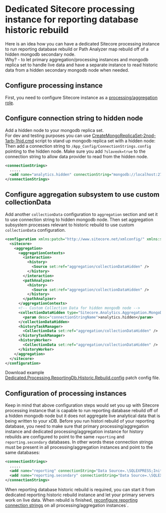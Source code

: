 # Dedicated Sitecore processing instance for reporting database historic rebuild

Here is an idea how you can have a dedicated Sitecore processing instance to run reporting database rebuild or Path Analyzer map rebuild off of a hidden mongodb secondary node.  
Why? - to let primary aggregation/processing instances and mongodb replica set to handle live data and have a separate instance to read historic data from a hidden secondary mongodb node when needed.

## Configure processing instance

First, you need to configure Sitecore instance as a [processing/aggregation role](https://doc.sitecore.net/sitecore_experience_platform/setting_up_and_maintaining/xdb/configuring_servers/configure_a_processing_server).

## Configure connection string to hidden node
Add a hidden node to your mongodb replica set.  
For dev and testing purposes you can use [CreateMongoReplicaSet-2nod-1arb-1hid.cmd](https://gist.github.com/ivansharamok/93c9bca5a0473e1bb8cef3e15a4efc9d/raw) script to stand up mongodb replica set with a hidden node:  
Then add a connection string to `/App_Config/ConnectionStrings.config` pointing to the hidden node. Make sure you add `?slaveok=true` to the connection string to allow data provider to read from the hidden node.
```xml
<connectionStrings>
  .....
  <add name="analytics.hidden" connectionString="mongodb://localhost:27020/sc82_analytics?slaveok=true" />
</connectionStrings>
```

## Configure aggregation subsystem to use custom collectionData
Add another `collectionData` configuration to `aggregation` section and set it to use connection string to hidden mongodb node. Then set aggregation subsystem processes relevant to historic rebuild to use custom `collectionData` configuration.
```xml
<configuration xmlns:patch="http://www.sitecore.net/xmlconfig/" xmlns:set="http://www.sitecore.net/xmlconfig/set/">
  <sitecore>
    <aggregation>
      <aggregationContexts>
        <interaction>
          <history>
            <Source set:ref="aggregation/collectionDataHidden" />
          </history>
        </interaction>
        <pathAnalyzer>
          <history>
            <Source set:ref="aggregation/collectionDataHidden" />
          </history>
        </pathAnalyzer>
      </aggregationContexts>
      <!-- Custom Collection Data for hidden mongodb node -->
      <collectionDataHidden type="Sitecore.Analytics.Aggregation.MongoDbCollectionDataProvider, Sitecore.Analytics.MongoDB" singleInstance="true">
        <param desc="connectionStringName">analytics.hidden</param>
      </collectionDataHidden>
      <historyTaskManager>
        <CollectionData set:ref="aggregation/collectionDataHidden" />
      </historyTaskManager>
      <historyWorker>
        <CollectionData set:ref="aggregation/collectionDataHidden" />
      </historyWorker>
    </aggregation>
  </sitecore>
</configuration>
```

Download example [Dedicated.Processing.ReportingDb.Historic.Rebuild.config](https://github.com/ivansharamok/Content/blob/master/articles/resources/media/dedicated-sitecore-processing-instance-for-reportingdb-historic-rebuild/Dedicated.Processing.ReportingDb.Historic.Rebuild.config) patch config file.

## Configuration of processing instances
Keep in mind that above configuration steps would set you up with Sitecore processing instance that is capable to run reporting database rebuild off of a hidden mongodb node but it does not aggregate live analytical data that is being written to your xDB. Before you run histori rebuild of your reporting database, you need to make sure that primary processing/aggregation instance and dedicated processing/aggregation instance for history rebuilds are configured to point to the same `reporting` and `reporting.secondary` databases. In other words these connection strings must be present in all processing/aggregation instances and point to the same databases:
```xml
<connectionStrings>
  .....
  <add name="reporting" connectionString="Data Source=.\SQLEXPRESS;Initial Catalog=sc82_reporting;Integrated Security=False;User ID=sa;Password=example" />
  <add name="reporting.secondary" connectionString="Data Source=.\SQLEXPRESS;Initial Catalog=sc82_reporting_secondary;User ID=sa;Password=example" />
</connectionStrings>
```

When reporting database historic rebuild is required, you can start it from dedicated reporting historic rebuild instance and let your primary servers work on live data. When rebuild is finished, [reconfigure reporting connection strings](https://doc.sitecore.net/sitecore_experience_platform/setting_up_and_maintaining/xdb/server_considerations/walkthrough_rebuilding_the_reporting_database#_Reconfigure_reporting_connections) on all processing/aggregation instances`.